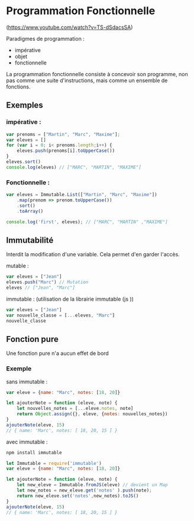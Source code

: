 # Programmation Fonctionnelle

(https://www.youtube.com/watch?v=TS-dSdacsSA)

Paradigmes de programmation :
- impérative
- objet
- fonctionnelle

La programmation fonctionnelle consiste à concevoir son programme, non pas comme une suite d'instructions, mais comme un ensemble de fonctions.

## Exemples

### impérative : 

```js 
var prenoms = ["Martin", "Marc", "Maxime"];
var eleves = []
for (var i = 0; i< prenoms.length;i++) {
    eleves.push(prenoms[i].toUpperCase())
}
eleves.sort()
console.log(eleves) // ["MARC", "MARTIN", "MAXIME"]
```

### Fonctionnelle : 

```js
var eleves = Immutable.List(["Martin", "Marc", "Maxime"])
    .map(prenom => prenom.toUpperCase())
    .sort()
    .toArray()

console.log('first', eleves); // ["MARC", "MARTIN" ,"MAXIME"]
```

## Immutabilité

Interdit la modification d'une variable. Cela permet d'en garder l'accès.

mutable : 

```js
var eleves = ["Jean"]
eleves.push("Marc") // Mutation
eleves // ["Jean", "Marc"]
```

immutable :  (utilisation de la librairie immutable (js ))

```js
var eleves = ["Jean"]
var nouvelle_classe = [...eleves, "Marc"]
nouvelle_classe
```
## Fonction pure
Une fonction pure n'a aucun effet de bord
 
### Exemple
sans immutable :

```js
var eleve = {name: "Marc", notes: [18, 20]}

let ajouterNote = function (eleve, note) {
    let nouvelles_notes = [...eleve.notes, note]
    return Object.assign({}, eleve, {notes: nouvelles_notes})
}
ajouterNote(eleve, 15)
// { name: 'Marc', notes: [ 18, 20, 15 ] }

```

avec immutable : 

```bash
npm install immutable 
```

```js
let Immutable = require('immutable')
var eleve = {name: "Marc", notes: [18, 20]}

let ajouterNote = function (eleve, note) {
    let new_eleve = Immutable.fromJS(eleve) // devient un Map
    let new_notes = new_eleve.get('notes' ).push(note);
    return new_eleve.set('notes',new_notes).toJS()
}
ajouterNote(eleve, 15)
// { name: 'Marc', notes: [ 18, 20, 15 ] }

``` 